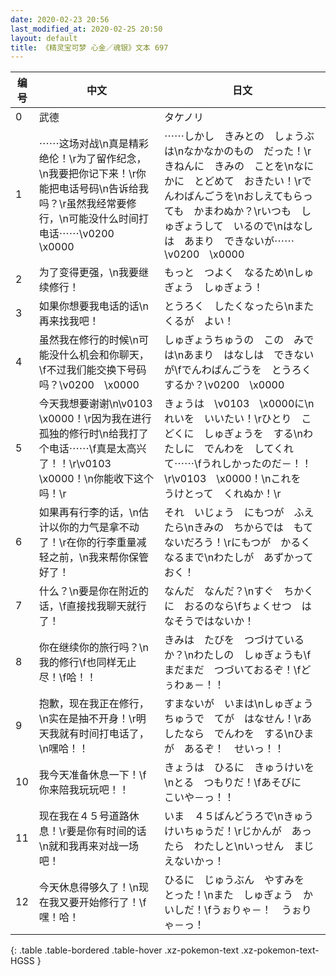 ```yaml
---
date: 2020-02-23 20:56
last_modified_at: 2020-02-25 20:50
layout: default
title: 《精灵宝可梦 心金／魂银》文本 697
---
```

| 编号 | 中文 | 日文 |
| ---- | ---- | ---- |
| 0 | 武德 | タケノリ |
| 1 | ⋯⋯这场对战\n真是精彩绝伦！\r为了留作纪念，\n我要把你记下来！\r你能把电话号码\n告诉给我吗？\r虽然我经常要修行，\n可能没什么时间打电话⋯⋯\v0200　\x0000 | ⋯⋯しかし　きみとの　しょうぶは\nなかなかのもの　だった！\rきねんに　きみの　ことを\nなにかに　とどめて　おきたい！\rでんわばんごうを\nおしえてもらっても　かまわぬか？\rいつも　しゅぎょうして　いるので\nはなしは　あまり　できないが⋯⋯\v0200　\x0000 |
| 2 | 为了变得更强，\n我要继续修行！ | もっと　つよく　なるため\nしゅぎょう　しゅぎょう！ |
| 3 | 如果你想要我电话的话\n再来找我吧！ | とうろく　したくなったら\nまた　くるが　よい！ |
| 4 | 虽然我在修行的时候\n可能没什么机会和你聊天，\f不过我们能交换下号码吗？\v0200　\x0000 | しゅぎょうちゅうの　この　みでは\nあまり　はなしは　できないが\fでんわばんごうを　とうろくするか？\v0200　\x0000 |
| 5 | 今天我想要谢谢\n\v0103　\x0000！\r因为我在进行孤独的修行时\n给我打了个电话⋯⋯\f真是太高兴了！！\r\v0103　\x0000！\n你能收下这个吗！\r | きょうは　\v0103　\x0000に\nれいを　いいたい！\rひとり　こどくに　しゅぎょうを　する\nわたしに　でんわを　してくれて⋯⋯\fうれしかったのだ－！！\r\v0103　\x0000！\nこれを　うけとって　くれぬか！\r |
| 6 | 如果再有行李的话，\n估计以你的力气是拿不动了！\r在你的行李重量减轻之前，\n我来帮你保管好了！ | それ　いじょう　にもつが　ふえたら\nきみの　ちからでは　もてないだろう！\rにもつが　かるく　なるまで\nわたしが　あずかっておく！ |
| 7 | 什么？\n要是你在附近的话，\f直接找我聊天就行了！ | なんだ　なんだ？\nすぐ　ちかくに　おるのなら\fちょくせつ　はなそうではないか！ |
| 8 | 你在继续你的旅行吗？\n我的修行\f也同样无止尽！\f哈！！ | きみは　たびを　つづけているか？\nわたしの　しゅぎょうも\fまだまだ　つづいておるぞ！\fどぅわぁ－！！ |
| 9 | 抱歉，现在我正在修行，\n实在是抽不开身！\r明天我就有时间打电话了，\n嘿哈！！ | すまないが　いまは\nしゅぎょうちゅうで　てが　はなせん！\rあしたなら　でんわを　する\nひまが　あるぞ！　せいっ！！ |
| 10 | 我今天准备休息一下！\f你来陪我玩玩吧！！ | きょうは　ひるに　きゅうけいを\nとる　つもりだ！\fあそびに　こいや－っ！！ |
| 11 | 现在我在４５号道路休息！\r要是你有时间的话\n就和我再来对战一场吧！ | いま　４５ばんどうろで\nきゅうけいちゅうだ！\rじかんが　あったら　わたしと\nいっせん　まじえないかっ！ |
| 12 | 今天休息得够久了！\n现在我又要开始修行了！\f嘿！哈！ | ひるに　じゅうぶん　やすみを　とった！\nまた　しゅぎょう　かいしだ！\fうぉりゃ－！　うぉりゃ－っ！ |
{: .table .table-bordered .table-hover .xz-pokemon-text .xz-pokemon-text-HGSS }